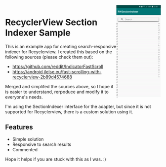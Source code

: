 <img align="right" src="appGif.gif" height="300px"/>

# RecyclerView Section Indexer Sample

This is an example app for creating search-responsive indexer for Recyclerview.
I created this based on the following sources (please check them out):

* https://github.com/reddit/IndicatorFastScroll
* https://android.jlelse.eu/fast-scrolling-with-recyclerview-2b89d4574688

Merged and simplifed the sources above, so I hope it is easier to understand, rerpoduce and modify it to everyone's needs.

I'm using the SectionIndexer interface for the adapter, but since it is not supported for Recyclerview, there is a custom
solution using it.

## Features
 * Simple solution
 * Responsive to search results
 * Commented
 
 Hope it helps if you are stuck with this as I was. :)
